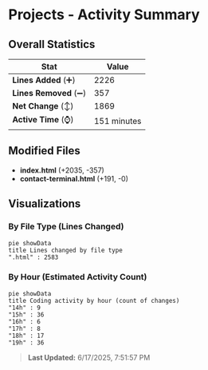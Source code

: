 # Projects - Activity Summary 

## Overall Statistics

| Stat                   | Value                                                             |
| ---------------------- | ----------------------------------------------------------------- |
| **Lines Added** (➕)   | 2226                                          |
| **Lines Removed** (➖) | 357                                        |
| **Net Change** (↕)    | 1869                |
| **Active Time** (⌚)   | 151 minutes |


## Modified Files
- **index.html** (+2035, -357)
- **contact-terminal.html** (+191, -0)

## Visualizations

### By File Type (Lines Changed)

```mermaid
pie showData
title Lines changed by file type
".html" : 2583
```

### By Hour (Estimated Activity Count)

```mermaid
pie showData
title Coding activity by hour (count of changes)
"14h" : 9
"15h" : 36
"16h" : 6
"17h" : 8
"18h" : 17
"19h" : 36
```


> **Last Updated:** 6/17/2025, 7:51:57 PM